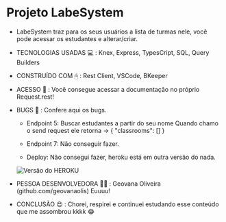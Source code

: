 # Projeto LabeSystem

* LabeSystem traz para os seus usuários a lista de turmas nele, você pode acessar os estudantes e alterar/criar.

* TECNOLOGIAS USADAS 💻 : Knex, Express, TypesCript, SQL, Query Builders
* CONSTRUÍDO COM 🖱 : Rest Client, VSCode, BKeeper

* ACESSO 🔌 : Você consegue acessar a documentação no próprio Request.rest!

* BUGS 👾 : Confere aqui os bugs.
	- Endpoint 5: Buscar estudantes a partir do seu nome
	Quando chamo o send request ele retorna -> { "classrooms": [] }

	- Endpoint 7: Não conseguir fazer.

	- Deploy: Não consegui fazer, heroku está em outra versão do nada. 
	
	<img src="/image.png" alt="Versão do HEROKU"/>

* PESSOA DESENVOLVEDORA 👩‍💻 : Geovana Oliveira (github.com/geovanaolis) Euuuu!

* CONCLUSÃO 😍 : Chorei, respirei e continuei estudando esse conteúdo que me assombrou kkkk 😂 